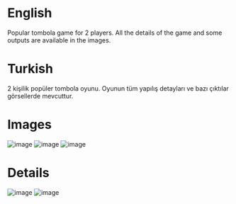 # English
Popular tombola game for 2 players. All the details of the game and some outputs are available in the images.

# Turkish
2 kişilik popüler tombola oyunu. Oyunun tüm yapılış detayları ve bazı çıktılar görsellerde mevcuttur.

# Images
![image](https://github.com/user-attachments/assets/66dea768-54ce-404c-b1f5-5bf90c2b8004)
![image](https://github.com/user-attachments/assets/49501544-1bab-43a2-ad78-4300b19bcbd5)
![image](https://github.com/user-attachments/assets/6f827f76-1e56-41ef-8174-cd2c1a9ee0f8)



# Details
![image](https://github.com/user-attachments/assets/7f04c998-58f8-44b0-9cb8-dc857d1c142c)
![image](https://github.com/user-attachments/assets/f6ce0ea8-be36-4266-b7e2-f78b0903c6a6)

